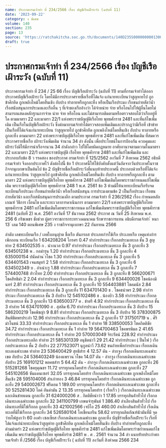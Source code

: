 ```yaml
---
name: ประกาศกรมเจ้าท่า ที่ 234/2566 เรื่อง บัญชีเรือเฝ้าระวัง (ฉบับที่ 11)
date: '2023-09-22'
category: ง พิเศษ
volume: 140
section: 235
page: 13
source: 'https://ratchakitcha.soc.go.th/documents/140D235S0000000001300.pdf'
draft: true
---
```


# ประกาศกรมเจ้าท่า ที่ 234/2566 เรื่อง บัญชีเรือเฝ้าระวัง (ฉบับที่ 11)

ประกาศกรมเจ้าท่า ที่ 234 / 25 66 เรื่อง บัญชีเรือเฝ้าระวัง (ฉบับที่ 11) ตามที่กรมเจ้าท่าได้ออกประกาศบัญชีเรือเฝ้าระวัง โดยได้มีการประกาศรายชื่อเรือที่ได้แจ้ง แก่นายทะเบียนว่าสูญหายไป ถูกข้าศึกยึด ถูกเพลิงไหม้โดยสิ้นเชิง อับปาง ทำลายหรือถูกละทิ้ง หรือเป็นเรือประมง เรือขนถ่ายสัตว์น้ำ เรือสนับสนุนการประมงและเรืออื่น ๆ ที่เจ้าของเรืออ้างว่า ได้จำหน่าย จ่าย หรือโอนไปให้ผู้อื่นโดยไม่สามารถแสดงหลักฐานการจำห น่าย จ่าย หรือโอน และไม่สามารถติดตามหรือตรวจสอบได้ว่าเรืออยู่ที่ใด ตามมาตรา 22 และมาตรา 22/1 แห่งพระราชบัญญัติเรือไทย พุทธศักราช 2481 และที่แก้ไขเพิ่มเติม เป็นเรือในบัญชีเรือเฝ้าระวัง ซึ่งต่อมากรมเจ้าท่าได้ตรวจสอบเพิ่มเติมและปรากฏว่ามีเรือที่ เข้าข่ายเป็นเรือที่ได้แจ้งแก่นายทะเบียน ว่าสูญหายไป ถูกข้าศึกยึด ถูกเพลิงไหม้โดยสิ้นเชิง อับปาง ทาลายหรือถูกละทิ้ง ตามมาตรา 22 แห่งพระราชบัญญัติเรือไทย พุทธศักราช 2481 และที่แก้ไขเพิ่มเติม ที่สมควรประกาศรายชื่อเรือ เฝ้าระวังเพิ่มเติม จำนวน 34 ลำ ดังนั้น เพื่อประโยชน์ในการป้องกัน ควบคุมและเฝ้าระวังมิให้มีการนำเรือจานวน 34 ลำดังกล่าว ไปใช้โดยผิดกฎหมาย อาศัยอานาจตามความในมาตรา 22 และมาตรา 22/1 แห่งพระราชบัญญัติ เรือไทย พุทธศักราช 2481 และที่แก้ไขเพิ่มเติม และประกอบกับข้อ 8 ว รรคสอง ของประกาศ กรมเจ้าท่า ที่ 125/2562 ลงวันที่ 7 สิงหาคม 2562 อธิบดีกรมเจ้าท่า จึงออกประกาศไว้ ดังต่อไปนี้ ข้อ 1 ประกาศนี้ให้ใช้บังคับตั้งแต่วันถัดจากวันประกาศในราชกิจจานุเบกษาเป็นต้นไป ข้อ 2 บัญชีรายชื่อเรือเฝ้าระวังที่แนบท้ายประกาศนี้ ประกอบด้วยเรือที่ได้แจ้งแก่นายทะเบียน ว่าสูญหายไป ถูกข้าศึกยึด ถูกเพลิงไหม้โดยสิ้นเชิง อับปาง ทาลายหรือถูกละทิ้ง ตามมาตรา 22 แห่งพระราชบัญญัติเรือไทย พุทธศักราช 2481 แก้ไขเพิ่มเติมโดยพระราชกำหนดแก้ไขเพิ่มเติม พระราชบัญญัติเรือไทย พุทธศักราช 248 1 พ.ศ. 2561 ข้อ 3 ห้ามมิให้นายทะเบียนเรือรับจดทะเบียนเรือประมง เรือขนถ่ายสัตว์น้ำ หรือเรือสนับสนุน การประมงตามข้อ 2 เป็นเรือประมง เรือขนถ่ายสัตว์น้า และเรือสนับสนุนการประมงอีก ตามประกาศ กรมเจ้าท่า ที่ 236/2562 เรื่อง กำหนดหลักเกณฑ์ วิธีการ เงื่อนไข และระยะเวลาการดาเนินการ ตามมาตรา 22/1 แห่งพระราชบัญญัติเรือไทย พุทธศักราช 2481 แก้ไขเพิ่มเติมโดยพระราชกาหนด แก้ไขเพิ่มเติมพระราชบัญญัติเรือไทย พุทธศักราช 2481 (ฉบับที่ 2) พ.ศ. 2561 ลงวันที่ 17 ธันวาคม 2562 ประกาศ ณ วันที่ 25 สิงหาคม พ.ศ. 256 6 กริชเพชร ชัยช่วย ผู้ตรวจราชการกระทรวงคมนาคม รักษาราชการแทน อธิบดีกรมเจ้าท่า ้ หนา 13 ่ เลม 140 ตอนพิเศษ 235 ง ราชกิจจานุเบกษา 22 กันยายน 2566

ลําดับ เลขทะเบียนเรือ / เลขใบอนุญําต ชื่อเรือ ตันกรอส ประเภทกํารใช้เรือ ประเภทเรือ เหตุแห่งกํารเพิกถอน ทะเบียนเรือ 1 634208204 ไกรศร 0.47 ทํากํารประมง เรือกลประมงทะเล ชั้น 3 สูญหําย 2 634502535 ก . นํางนวล 0.97 ทํากํารประมง เรือกลประมงทะเล ชั้น 3 ถูกละทิ้ง 3 634501238 พ . กอมํารุน 1.20 ทํากํารประมง เรือกลประมงทะเล ชั้น 3 ถูกละทิ้ง 4 635000154 ปนัดดําน ําโชค 1.30 ทํากํารประมง เรือกลประมงทะเล ชั้น 3 ถูกละทิ้ง 5 634401543 เจนสมุทร์ 2 1.58 ทํากํารประมง เรือกลประมงทะเล ชั้น 3 ถูกละทิ้ง 6 634502349 บ . อําเนําะรู 1.88 ทํากํารประมง เรือกลประมงทะเล ชั้น 3 ถูกละทิ้ง 7 574400748 อ่ําวไทย 2.00 ทํากํารประมง เรือกลประมงทะเล ชั้น 3 ถูกละทิ้ง 8 566200671 โชคสิทธิมํา 2 2.04 ทํากํารประมง เรือกลประมงทะเล ชั้น 3 ถูกละทิ้ง 9 634400026 โชคน้องมินทร์ 2.81 ทํากํารประมง เรือกลประมงทะเล ชั้น 3 ถูกละทิ้ง 10 554403881 โชคมนัส 2.84 ทํากํารประมง เรือกลประมงทะเล ชั้น 3 ถูกละทิ้ง 11 634701430 ช . โชคธนําพร 2.98 ทํากํารประมง เรือกลประมงทะเล ชั้น 3 อับปําง 12 545102486 ช . น้องบิว 3.58 ทํากํารประมง เรือกลประมงทะเล ชั้น 3 ถูกละทิ้ง 13 636500377 ต . ชําตรี 4.92 ทํากํารประมง เรือกลประมงทะเล ชั้น 3 ทําลําย 14 634701090 ส . สุสลิม 6.70 ทํากํารประมง เรือกลประมงทะเล ชั้น 3 อับปําง 15 586200219 โชคพิชญํา 9 8.81 ทํากํารประมง เรือกลประมงทะเล ชั้น 3 อับปําง 16 378300875 สินพิชิตพรประภํา 12.96 ทํากํารประมง เรือกลประมงทะเล ชั้น 2 ถูกละทิ้ง 17 317501719 น . ศิริมําโนชน์ 33.33 ทํากํารประมง เรือกลประมงทะเล ชั้น 1 ทําลําย 18 338500053 โชคกิตติชัย 34.72 ทํากํารประมง เรือกลประมงทะเล ชั้น 1 ทําลําย 19 564700463 โชคพรพิมล 2 41.65 ทํากํารประมง เรือกลประมงทะเล ชั้น 1 ทําลําย 20 570003049 จิระรัตน์ 228.92 ทํากํารประมง เรือกลประมงทะเลลึก ทําลําย 21 585301339 อนุชิตนําวี 29 21.42 ทํากํารประมง ( ปั่นไฟ ) เรือกลประมงทะเล ชั้น 2 อับปําง 22 277523071 นุกูลนําวี 73.62 ขนถ่ํายเพื่อกํารประมง เรือกลเดินทะเลเฉพําะเขต ทําลําย 23 536400429 สุทธิสําร 4 12.57 ดัน - ลํากจูง เรือกลเดินทะเลเฉพําะเขต อับปําง 24 536403249 น้องแพรวน ําโชค 14.07 ดัน - ลํากจูง เรือกลเดินทะเลเฉพําะเขต อับปําง 25 169101212 พลคชสําร 5 64.42 ดัน - ลํากจูง เรือกลเดินทะเลเฉพําะเขต ถูกละทิ้ง 26 515281268 โชคยุคุณธร 11.72 บรรทุกคนโดยสําร เรือกลเดินทะเลเฉพําะเขต ถูกละทิ้ง 27 545102656 ซันแดนเซอร์ 32.05 บรรทุกคนโดยสําร เรือกลเดินทะเลเฉพําะเขต ถูกเพลิงไหม้โดยสิ้นเชิง 28 595104006 สําเภําทอง 3 46.84 บรรทุกคนโดยสําร เรือกลเดินทะเลเฉพําะเขต ถูกละทิ้ง 29 540002673 ฟรีดอม 1 189.00 บรรทุกคนโดยสําร เรือกลเดินทะเลเฉพําะเขต ถูกละทิ้ง 30 525281430 ไลค์ อันดํามัน 2 13.35 บรรทุกคนโดยสําร ( เรือเร็ว ) เรือกลเดินทะเลเฉพําะเขตและเดินชํายแดน ถูกละทิ้ง 31 624000206 ส . กิตติชัยนําวํา 1 17.85 บรรทุกสินค้ําทั่วไป เรือกลเดินทะเลเฉพําะเขต ถูกละทิ้ง 32 341100799 เกษมจํารุพันธ์ 1 386.40 ลําเลียงสินค้ําทั่วไป เรือเดินทะเลที่มิใช่เรือกล ถูกละทิ้ง 33 421002566 เจบีไอ 25 460.00 ลําเลียงสินค้ําทั่วไป เรือเดินทะเลที่มิใช่เรือกล ถูกละทิ้ง 34 526580104 โอเชี่ยนกรีน 58.62 บรรทุกผลิตภัณฑ์น้ํามันที่มี จุดวําบไฟสูงกว่ํา 60 องศํา เซลเซียส เรือกลเดินทะเลเฉพําะเขต ถูกละทิ้ง บัญชีรํายชื่อเรือเฝ้ําระวัง เรือที่ได้แจ้งแก่นํายทะเบียนว่ําสูญหําย ถูกข้ําศึกยึด ถูกเพลิงไหม้โดยสิ้นเชิง อับปําง ทําลํายหรือถูกละทิ้ง ตํามมําตรํา 22 แห่งพระรําชบัญญัติเรือไทย พุทธศักรําช 2481 แก้ไขเพิ่มเติมโดยพระรําชกําหนดแก้ไขเพิ่มเติม พระรําชบัญญัติเรือไทย พุทธศักรําช 2481 พ . ศ . 2561 จํานวน 34 ลํา แนบท้ํายประกําศกรมเจ้ําท่ํา ที่ /2566 เรื่อง บัญชีเรือเฝ้ําระวัง ( ฉบับที่ 11) ลงวันที่ สิงหําคม 2566 234
